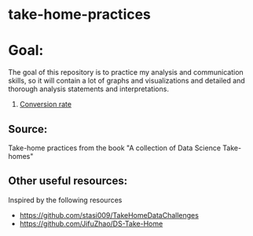 # take-home-practices

# Goal:

The goal of this repository is to practice my analysis and communication skills, so it will contain a lot of graphs and visualizations and detailed and thorough analysis statements and interpretations.

1. [Conversion rate](https://github.com/kammybdeng/take-home-practices/blob/master/conversion%20rate.ipynb)


## Source:
Take-home practices from the book "A collection of Data Science Take-homes"

## Other useful resources:
Inspired by the following resources
- https://github.com/stasi009/TakeHomeDataChallenges
- https://github.com/JifuZhao/DS-Take-Home

